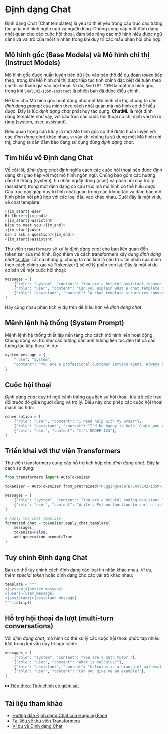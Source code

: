 # Định dạng Chat

Định dạng Chat (Chat templates) là yếu tố thiết yếu trong cấu trúc các tương tác giữa mô hình ngôn ngữ và người dùng. Chúng cung cấp một định dạng nhất quán cho các cuộc hội thoại, đảm bảo rằng các mô hình hiểu được ngữ cảnh và vai trò của mỗi tin nhắn trong khi duy trì các mẫu phản hồi phù hợp.

## Mô hình gốc (Base Models) và Mô hình chỉ thị (Instruct Models)

Mô hình gốc được huấn luyện trên dữ liệu văn bản thô để dự đoán *token* tiếp theo, trong khi Mô hình chỉ thị được tiếp tục tinh chỉnh đặc biệt để tuân theo chỉ thị và tham gia vào hội thoại. Ví dụ, `SmolLM2-135M` là một mô hình gốc, trong khi `SmolLM2-135M-Instruct` là phiên bản đã được điều chỉnh.

Để làm cho Mô hình gốc hoạt động như một Mô hình chỉ thị, chúng ta cần *định dạng prompt* của mình theo cách nhất quán mà mô hình có thể hiểu được. Đây là lúc *định dạng chat* phát huy tác dụng. **ChatML** là một định dạng template như vậy, với cấu trúc các cuộc hội thoại có chỉ định vai trò rõ ràng (system, user, assistant).

Điều quan trọng cần lưu ý là một Mô hình gốc có thể được huấn luyện với các *định dạng chat* khác nhau, vì vậy khi chúng ta sử dụng một Mô hình chỉ thị, chúng ta cần đảm bảo đang sử dụng đúng *định dạng chat*.

## Tìm hiểu về Định dạng Chat

Về cốt lõi, *định dạng chat* định nghĩa cách các cuộc hội thoại nên được định dạng khi giao tiếp với một mô hình ngôn ngữ. Chúng bao gồm các hướng dẫn hệ thống (system), tin nhắn người dùng (user) và phản hồi của trợ lý (assistant) trong một định dạng có cấu trúc mà mô hình có thể hiểu được. Cấu trúc này giúp duy trì tính nhất quán trong các tương tác và đảm bảo mô hình phản hồi phù hợp với các loại đầu vào khác nhau. Dưới đây là một ví dụ về chat template:

```sh
<|im_start|>user
Hi there!<|im_end|>
<|im_start|>assistant
Nice to meet you!<|im_end|>
<|im_start|>user
Can I ask a question?<|im_end|>
<|im_start|>assistant
```

Thư viện `transformers` sẽ xử lý *định dạng chat* cho bạn liên quan đến tokenizer của mô hình. Đọc thêm về cách transformers xây dựng *định dạng chat* [tại đây](https://huggingface.co/docs/transformers/en/chat_templating#how-do-i-use-chat-templates). Tất cả những gì chúng ta cần làm là cấu trúc tin nhắn của mình theo cách chính xác và *tokenizer() sẽ xử lý phần còn lại. Đây là một ví dụ cơ bản về một cuộc hội thoại:

```python
messages = [
    {"role": "system", "content": "You are a helpful assistant focused on technical topics."},
    {"role": "user", "content": "Can you explain what a chat template is?"},
    {"role": "assistant", "content": "A chat template structures conversations between users and AI models..."}
]
```

Hãy cùng nhau phân tích ví dụ trên để hiểu hơn về *định dạng chat*

## Mệnh lệnh hệ thống (System Prompt)

Mệnh lệnh hệ thống thiết lập nền tảng cho cách mô hình nên hoạt động. Chúng đóng vai trò như các hướng dẫn ảnh hưởng liên tục đến tất cả các tương tác tiếp theo. Ví dụ:

```python
system_message = {
    "role": "system",
    "content": "You are a professional customer service agent. Always be polite, clear, and helpful."
}
```

## Cuộc hội thoại

*Định dạng chat* duy trì ngữ cảnh thông qua lịch sử hội thoại, lưu trữ các trao đổi trước đó giữa người dùng và trợ lý. Điều này cho phép các cuộc hội thoại mạch lạc hơn:

```python
conversation = [
    {"role": "user", "content": "I need help with my order"},
    {"role": "assistant", "content": "I'd be happy to help. Could you provide your order number?"},
    {"role": "user", "content": "It's ORDER-123"},
]
```

## Triển khai với thư viện Transformers

Thư viện transformers cung cấp hỗ trợ tích hợp cho *định dạng chat*. Đây là cách sử dụng:

```python
from transformers import AutoTokenizer

tokenizer = AutoTokenizer.from_pretrained("HuggingFaceTB/SmolLM2-135M-Instruct")

messages = [
    {"role": "system", "content": "You are a helpful coding assistant."},
    {"role": "user", "content": "Write a Python function to sort a list"},
]

# Apply the chat template
formatted_chat = tokenizer.apply_chat_template(
    messages,
    tokenize=False,
    add_generation_prompt=True
)
```

## Tuỳ chỉnh Định dạng Chat
Bạn có thể tùy chỉnh cách định dạng các loại tin nhắn khác nhau. Ví dụ, thêm *special token* hoặc định dạng cho các vai trò khác nhau:

```python
template = """
<|system|>{system_message}
<|user|>{user_message}
<|assistant|>{assistant_message}
""".lstrip()
```

## Hỗ trợ hội thoại đa lượt (multi-turn conversations)

Với *định dạng chat*, mô hình có thể xử lý các cuộc hội thoại phức tạp nhiều lượt trong khi vẫn duy trì ngữ cảnh:

```python
messages = [
    {"role": "system", "content": "You are a math tutor."},
    {"role": "user", "content": "What is calculus?"},
    {"role": "assistant", "content": "Calculus is a branch of mathematics..."},
    {"role": "user", "content": "Can you give me an example?"},
]
```

⏭️ [Tiếp theo: Tinh chỉnh có giám sát](./supervised_fine_tuning.md)

## Tài liệu tham khảo

- [Hướng dẫn Định dạng Chat của Hugging Face](https://huggingface.co/docs/transformers/main/en/chat_templating)
- [Tài liệu về thư viện Transformers](https://huggingface.co/docs/transformers)
- [Ví dụ về Định dạng Chat](https://github.com/chujiezheng/chat_templates) 
